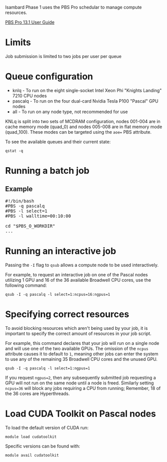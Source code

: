 Isambard Phase 1 uses the PBS Pro schedular to manage compute resources.

[PBS Pro 13.1 User Guide](http://www.pbsworks.com/pdfs/PBSProUserGuide13.1.pdf)

# Limits

Job submission is limited to two jobs per user per queue

# Queue configuration

* knlq    - To run on the eight single-socket Intel Xeon Phi "Knights Landing" 7210 CPU nodes
* pascalq - To run on the four dual-card Nvidia Tesla P100 "Pascal" GPU nodes
* all     - To run on any node type, not recommended for use

KNLq is split into two sets of MCDRAM configuration, nodes 001-004 are in cache memory mode (quad_0) and nodes 005-008 are in flat memory mode (quad_100). These modes can be targeted using the `aoe=` PBS attribute.

To see the available queues and their current state:

    qstat -q

# Running a batch job

## Example
<pre>
#!/bin/bash
#PBS -q pascalq
#PBS -l select=1
#PBS -l walltime=00:10:00

cd "$PBS_O_WORKDIR"
...
</pre>

# Running an interactive job

Passing the `-I` flag to `qsub` allows a compute node to be used interactively.

For example, to request an interactive job on one of the Pascal nodes utilizing 1 GPU and 16 of the 36 available Broadwell CPU cores, use the following command:

    qsub -I -q pascalq -l select=1:ncpus=16:ngpus=1

# Specifying correct resources

To avoid blocking resources which aren't being used by your job, it is important to specify the correct amount of resources in your job script.

For example, this command declares that your job will run on a single node and will use one of the two available GPUs. The omission of the `ncpus` attribute causes it to default to `1`, meaning other jobs can enter the system to use any of the remaining 35 Broadwell CPU cores and the unused GPU.

    qsub -I -q pascalq -l select=1:ngpus=1

If you request `ngpus=2`, then any subsequently submitted job requesting a GPU will not run on the same node until a node is freed. Similarly setting `ncpus=36` will block any jobs requiring a CPU from running; Remember, 18 of the 36 cores are Hyperthreads.

# Load CUDA Toolkit on Pascal nodes
To load the default version of CUDA run:

    module load cudatoolkit

Specific versions can be found with:

    module avail cudatoolkit
